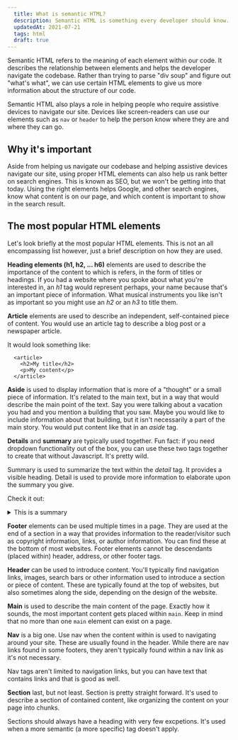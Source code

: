 ```yaml
---
  title: What is semantic HTML?
  description: Semantic HTML is something every developer should know. Which elements to use and why, and what role they play.
  updatedAt: 2021-07-21
  tags: html
  draft: true
---
```


Semantic HTML refers to the meaning of each element within our code. It describes the relationship between elements and helps the developer navigate the codebase. Rather than trying to parse "div soup" and figure out "what's what", we can use certain HTML elements to give us more information about the structure of our code.

Semantic HTML also plays a role in helping people who require assistive devices to navigate our site. Devices like screen-readers can use our elements such as `nav` or `header` to help the person know where they are and where they can go.

## Why it's important

Aside from helping us navigate our codebase and helping assistive devices navigate our site, using proper HTML elements can also help us rank better on search engines. This is known as SEO, but we won't be getting into that today. Using the right elements helps Google, and other search engines, know what content is on our page, and which content is important to show in the search result.

## The most popular HTML elements

Let's look briefly at the most popular HTML elements. This is not an all encompassing list however, just a brief description on how they are used.

**Heading elements (h1, h2, ... h6)** elements are used to describe the importance of the content to which is refers, in the form of titles or headings. If you had a website where you spoke about what you're interested in, an _h1_ tag would represent perhaps, your name because that's an important piece of information. What musical instruments you like isn't as important so you might use an _h2_ or an _h3_ to title them.

**Article** elements are used to describe an independent, self-contained piece of content. You would use an article tag to describe a blog post or a newspaper article.

It would look something like:

```
  <article>
    <h2>My title</h2>
    <p>My content</p>
  </article>
```

**Aside** is used to display information that is more of a "thought" or a small piece of information. It's related to the main text, but in a way that would describe the main point of the text. Say you were talking about a vacation you had and you mention a building that you saw. Maybe you would like to include information about that building, but it isn't necessarily a part of the main story. You would put content like that in an _aside_ tag.

**Details** and **summary** are typically used together. Fun fact: if you need dropdown functionality out of the box, you can use these two tags together to create that without Javascript. It's pretty wild.

Summary is used to summarize the text within the _detail_ tag. It provides a visible heading. Detail is used to provide more information to elaborate upon the summary you give.

Check it out:

<details style={{ backgroundColor: "#F4FAFF", padding: "1em", borderRadius: "5px" }}>
  <summary>
    This is a summary
  </summary>
  And this is a lot more text!
</details>

**Footer** elements can be used multiple times in a page. They are used at the end of a section in a way that provides information to the reader/visitor such as copyright information, links, or author information. You can find these at the bottom of most websites. Footer elements cannot be descendants (placed within) header, address, or other footer tags.

**Header** can be used to introduce content. You'll typically find navigation links, images, search bars or other information used to introduce a section or piece of content. These are typically found at the top of websites, but also sometimes along the side, depending on the design of the website.

**Main** is used to describe the main content of the page. Exactly how it sounds, the most important content gets placed within `main`. Keep in mind that no more than one `main` element can exist on a page.

**Nav** is a big one. Use nav when the content within is used to navigating around your site. These are usually found in the header. While there are nav links found in some footers, they aren't typically found within a nav link as it's not necessary.

Nav tags aren't limited to navigation links, but you can have text that contains links and that is good as well.

**Section** last, but not least. Section is pretty straight forward. It's used to describe a section of contained content, like organizing the content on your page into chunks.

Sections should always have a heading with very few excpetions. It's used when a more semantic (a more specific) tag doesn't apply.
